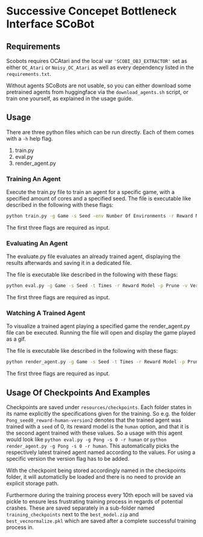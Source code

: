 # Successive Concepet Bottleneck Interface SCoBot
## Requirements
Scobots requires OCAtari and the local var ```'SCOBI_OBJ_EXTRACTOR'``` set as either ```OC_Atari``` or ```Noisy_OC_Atari``` as well as every dependency listed in the ```requirements.txt```.

Without agents SCoBots are not usable, so you can either download some pretrained agents from huggingface via the ```download_agents.sh``` script, or train one yourself, as explained in the usage guide.

## Usage
There are three python files which can be run directly. Each of them comes with a ```-h``` help flag.
1. train.py
2. eval.py
3. render_agent.py

### Training An Agent
Execute the train.py file to train an agent for a specific game, with a specified amount of cores and a specified seed.
The file is executable like described in the following with these flags:
```bash
python train.py -g Game -s Seed -env Number Of Environments -r Reward Model -x Excluding Properties --rgbv4 RGBV4 Observation Space --rgbv5 RGBV5 Observation Space
```
The first three flags are required as input.
### Evaluating An Agent
The evaluate.py file evaluates an already trained agent, displaying the results afterwards and saving it in a dedicated file.

The file is executable like described in the following with these flags:
```bash
python eval.py -g Game -s Seed -t Times -r Reward Model -p Prune -v Version Number -x Excluding Properties --rgb RGB Observation Space
```
The first three flags are required as input.

### Watching A Trained Agent
To visualize a trained agent playing a specified game the render_agent.py file can be executed.
Running the file will open and display the game played as a gif.

The file is executable like described in the following with these flags:
```bash
python render_agent.py -g Game -s Seed -t Times -r Reward Model -p Prune -v Version Number -x Excluding Properties --rgb RGB Observation Space
```
The first three flags are required as input.

## Usage Of Checkpoints And Examples
Checkpoints are saved under ```resources/checkpoints```.
Each folder states in its name explicitly the specifications given for the training.
So e.g. the folder ```Pong_seed0_reward-human-version2``` denotes that the trained agent was trained with a ```seed``` of 0, its reward model is the ```human``` option, and that it is the second agent trained with these values.
So a usage with this agent would look like ```python eval.py -g Pong -s 0 -r human``` or ```python render_agent.py -g Pong -s 0 -r human```. This automatically picks the respectively latest trained agent named according to the values. For using a specific version the version flag has to be added.

With the checkpoint being stored accordingly named in the checkpoints folder, it will automaticlly be loaded and there is no need to provide an explicit storage path.

Furthermore during the training process every 10th epoch will be saved via pickle to ensure less frustrating training process in regards of potential crashes. These are saved separately in a sub-folder named ```training_checkpoints``` next to the ```best_model.zip``` and ```best_vecnormalize.pkl``` which are saved after a complete successful training process in. 
